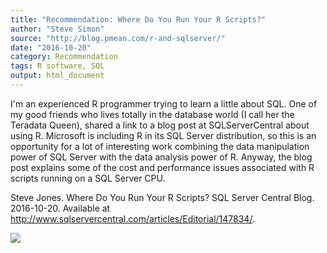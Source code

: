 ```yaml
---
title: "Recommendation: Where Do You Run Your R Scripts?"
author: "Steve Simon"
source: "http://blog.pmean.com/r-and-sqlserver/"
date: "2016-10-20"
category: Recommendation
tags: R software, SQL
output: html_document
---
```


I'm an experienced R programmer trying to learn a little about SQL. One
of my good friends who lives totally in the database world (I call her
the Teradata Queen), shared a link to a blog post at SQLServerCentral
about using R. Microsoft is including R in its SQL Server distribution,
so this is an opportunity for a lot of interesting work combining the
data manipulation power of SQL Server with the data analysis power of R.
Anyway, the blog post explains some of the cost and performance issues
associated with R scripts running on a SQL Server CPU.

<!---More--->

Steve Jones. Where Do You Run Your R Scripts? SQL Server Central Blog.
2016-10-20. Available at
<http://www.sqlservercentral.com/articles/Editorial/147834/>.

![](http://www.pmean.com/images/r-and-sqlserver01.png)




